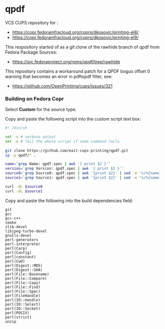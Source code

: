 # qpdf
VCS CUPS repository for :
* https://copr.fedorainfracloud.org/coprs/dkosovic/printing-el8/
* https://copr.fedorainfracloud.org/coprs/dkosovic/printing-el9/

This respository started of as a git clone of the rawhide branch of qpdf
from Fedora Package Sources:
* https://src.fedoraproject.org/rpms/qpdf/tree/rawhide

This repository contains a workaround patch for a QPDF bogus offset 0 warning
that becomes an error in pdftopdf filter, see:
* https://github.com/OpenPrinting/cups/issues/321

### Building on Fedora Copr

Select **Custom** for the source type.

Copy and paste the following script into the custom script text box:

```sh
#! /bin/sh

set -x # verbose output
set -e # fail the whole script if some command fails
                 
git clone https://github.com/eait-cups-printing/qpdf.git
cp -p qpdf/* .

name=`grep Name: qpdf.spec | awk '{ print $2 }'`
version=`grep Version: qpdf.spec | awk '{ print $2 }'`
source0=`grep Source0: qpdf.spec | awk '{print $2}' | sed -e "s/%{name}/$name/g" -e "s/%{version}/$version/g"`
source1=`grep Source1: qpdf.spec | awk '{print $2}' | sed -e "s/%{name}/$name/g" -e "s/%{version}/$version/g"`

curl -OL $source0
curl -OL $source1
```

Copy and paste the following into the build dependencies field:
```
git
gcc
gcc-c++
cmake
zlib-devel
libjpeg-turbo-devel
gnutls-devel
perl-generators
perl-interpreter
perl(Carp)
perl(Config)
perl(constant)
perl(Cwd)
perl(Digest::MD5)
perl(Digest::SHA)
perl(File::Basename)
perl(File::Compare)
perl(File::Copy)
perl(File::Find)
perl(File::Spec)
perl(FileHandle)
perl(IO::Handle)
perl(IO::Select)
perl(IO::Socket)
perl(POSIX)
perl(strict)
unzip
```
